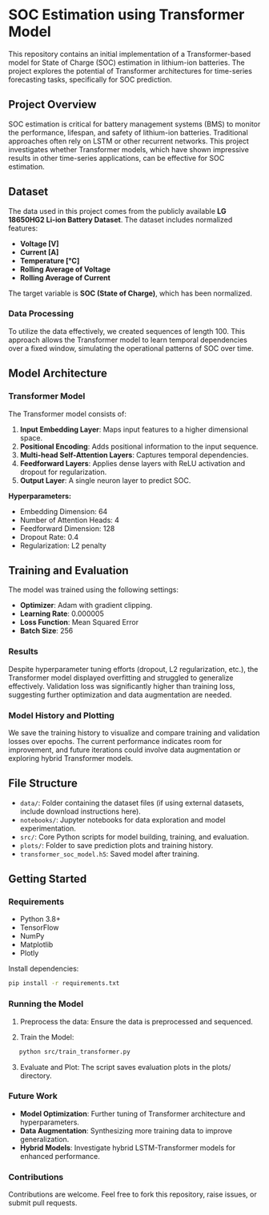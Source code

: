 # SOC Estimation using Transformer Model

This repository contains an initial implementation of a Transformer-based model for State of Charge (SOC) estimation in lithium-ion batteries. The project explores the potential of Transformer architectures for time-series forecasting tasks, specifically for SOC prediction.

## Project Overview

SOC estimation is critical for battery management systems (BMS) to monitor the performance, lifespan, and safety of lithium-ion batteries. Traditional approaches often rely on LSTM or other recurrent networks. This project investigates whether Transformer models, which have shown impressive results in other time-series applications, can be effective for SOC estimation.

## Dataset

The data used in this project comes from the publicly available **LG 18650HG2 Li-ion Battery Dataset**. The dataset includes normalized features:

- **Voltage [V]**
- **Current [A]**
- **Temperature [°C]**
- **Rolling Average of Voltage**
- **Rolling Average of Current**

The target variable is **SOC (State of Charge)**, which has been normalized.

### Data Processing

To utilize the data effectively, we created sequences of length 100. This approach allows the Transformer model to learn temporal dependencies over a fixed window, simulating the operational patterns of SOC over time.

## Model Architecture

### Transformer Model

The Transformer model consists of:

1. **Input Embedding Layer**: Maps input features to a higher dimensional space.
2. **Positional Encoding**: Adds positional information to the input sequence.
3. **Multi-head Self-Attention Layers**: Captures temporal dependencies.
4. **Feedforward Layers**: Applies dense layers with ReLU activation and dropout for regularization.
5. **Output Layer**: A single neuron layer to predict SOC.

**Hyperparameters:**
- Embedding Dimension: 64
- Number of Attention Heads: 4
- Feedforward Dimension: 128
- Dropout Rate: 0.4
- Regularization: L2 penalty

## Training and Evaluation

The model was trained using the following settings:

- **Optimizer**: Adam with gradient clipping.
- **Learning Rate**: 0.000005
- **Loss Function**: Mean Squared Error
- **Batch Size**: 256

### Results

Despite hyperparameter tuning efforts (dropout, L2 regularization, etc.), the Transformer model displayed overfitting and struggled to generalize effectively. Validation loss was significantly higher than training loss, suggesting further optimization and data augmentation are needed.

### Model History and Plotting

We save the training history to visualize and compare training and validation losses over epochs. The current performance indicates room for improvement, and future iterations could involve data augmentation or exploring hybrid Transformer models.

## File Structure

- `data/`: Folder containing the dataset files (if using external datasets, include download instructions here).
- `notebooks/`: Jupyter notebooks for data exploration and model experimentation.
- `src/`: Core Python scripts for model building, training, and evaluation.
- `plots/`: Folder to save prediction plots and training history.
- `transformer_soc_model.h5`: Saved model after training.

## Getting Started

### Requirements

- Python 3.8+
- TensorFlow
- NumPy
- Matplotlib
- Plotly

Install dependencies:

```bash
pip install -r requirements.txt
```

### Running the Model
1. Preprocess the data: Ensure the data is preprocessed and sequenced.

2. Train the Model:

```bash
   python src/train_transformer.py
```
3. Evaluate and Plot: The script saves evaluation plots in the plots/ directory.

### Future Work
- **Model Optimization**: Further tuning of Transformer architecture and hyperparameters.
- **Data Augmentation**: Synthesizing more training data to improve generalization.
- **Hybrid Models**: Investigate hybrid LSTM-Transformer models for enhanced performance.

### Contributions

Contributions are welcome. Feel free to fork this repository, raise issues, or submit pull requests.